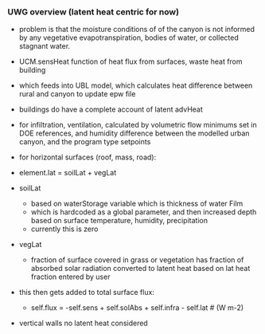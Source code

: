 ### UWG overview (latent heat centric for now)

- problem is that the moisture conditions of of the canyon is not informed by any vegetative evapotranspiration, bodies of water, or collected stagnant water.

- UCM.sensHeat function of heat flux from surfaces, waste heat from building
- which feeds into UBL model, which calculates heat difference between rural and canyon to update epw file  

- buildings do have a complete account of latent advHeat
- for infiltration, ventilation, calculated by volumetric flow minimums set in DOE references, and humidity difference between the modelled urban canyon, and the program type setpoints




- for horizontal surfaces (roof, mass, road):

- element.lat = soilLat + vegLat
- soilLat
    - based on waterStorage variable which is thickness of water Film
    - which is hardcoded as a global parameter, and then increased depth based on surface temperature, humidity, precipitation
    - currently this is zero
- vegLat
    - fraction of surface covered in grass or vegetation has fraction of absorbed solar radiation converted to latent heat based on lat heat fraction entered by user
- this then gets added to total surface flux:
  - self.flux = -self.sens + self.solAbs + self.infra - self.lat # (W m-2)

- vertical walls no latent heat considered
